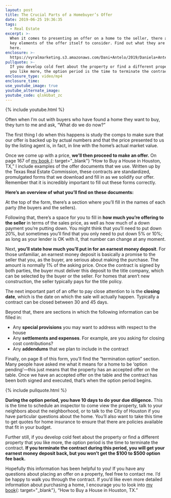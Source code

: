 ```yaml
---
layout: post
title: The Crucial Parts of a Homebuyer’s Offer
date: 2019-06-25 19:36:35
tags:
  - Real Estate
excerpt: >-
  When it comes to presenting an offer on a home to the seller, there are a few
  key elements of the offer itself to consider. Find out what they are right
  here.
enclosure: >-
  https://vyralmarketing.s3.amazonaws.com/Dani+Antelo/2019/Daniela+Antelo+Keller+Williams+_+Elements+of+an+offer.mp4
pullquote: >-
  If you develop cold feet about the property or find a different property that
  you like more, the option period is the time to terminate the contract
enclosure_type: video/mp4
enclosure_time:
use_youtube_image: true
youtube_alternate_image:
youtube_code: qlskUbat_zc
---
```


{% include youtube.html %}

Often when I’m out with buyers who have found a home they want to buy, they turn to me and ask, “What do we do now?”

The first thing I do when this happens is study the comps to make sure that our offer is backed up by actual numbers and that the price presented to us by the listing agent is, in fact, in line with the home’s actual market value.

Once we come up with a price, **we’ll then proceed to make an offer.** On page 167 of [my book,](https://www.amazon.com/How-Buy-House-Houston-Successfully/dp/1792789300){: target="_blank"} “How to Buy a House in Houston, TX,” I include examples of the offer documents that we use. Written up by the Texas Real Estate Commission, these contracts are standardized, promulgated forms that we download and fill in as we solidify our offer. Remember that it is incredibly important to fill out these forms correctly.

**Here’s an overview of what you’ll find on these documents:**

At the top of the form, there’s a section where you’ll fill in the names of each party (the buyers and the sellers).

Following that, there’s a space for you to fill in **how much you’re offering to the seller** in terms of the sales price, as well as how much of a down payment you’re putting down. You might think that you’ll need to put down 20%, but sometimes you’ll find that you only need to put down 5% or 10%; as long as your lender is OK with it, that number can change at any moment.

Next, **you’ll state how much you’ll put in for an earnest money deposit**. For those unfamiliar, an earnest money deposit is basically a promise to the seller that you, as the buyer, are serious about making the purchase. The amount is normally 1% of the asking price. Once the contract is signed by both parties, the buyer must deliver this deposit to the title company, which can be selected by the buyer or the seller. For homes that aren’t new construction, the seller typically pays for the title policy.

The next important part of an offer to pay close attention to is the **closing date**, which is the date on which the sale will actually happen. Typically a contract can be closed between 30 and 45 days.

Beyond that, there are sections in which the following information can be filled in:

* Any **special provisions** you may want to address with respect to the house
* Any **settlements and expenses**. For example, are you asking for closing cost contributions?
* Any **addendums** that we plan to include in the contract

Finally, on page 8 of this form, you’ll find the “termination option” section. Many people have asked me what it means for a home to be ‘option pending’—this just means that the property has an accepted offer on the table. Once we have an accepted offer on the table and the contract has been both signed and executed, that’s when the option period begins.

{% include pullquote.html %}

**During the option period, you have 10 days to do your due diligence.** This is the time to schedule an inspector to come view the property, talk to your neighbors about the neighborhood, or to talk to the City of Houston if you have particular questions about the home. You’ll also want to take this time to get quotes for home insurance to ensure that there are policies available that fit in your budget.

Further still, if you develop cold feet about the property or find a different property that you like more, the option period is the time to terminate the contract. **If you terminate the contract during this period, you will get your earnest money deposit back, but you won’t get the $100 to $500 option fee back.**

Hopefully this information has been helpful to you\! If you have any questions about placing an offer on a property, feel free to contact me. I’d be happy to walk you through the contract. If you’d like even more detailed information about purchasing a home, I encourage you to look into [my book](https://www.amazon.com/How-Buy-House-Houston-Successfully/dp/1792789300){: target="_blank"}, “How to Buy a House in Houston, TX.”<br>&nbsp;

&nbsp;